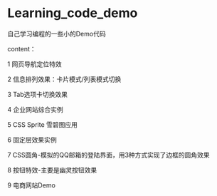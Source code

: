 # Learning_code_demo

自己学习编程的一些小的Demo代码

content：

1 网页导航定位特效

2 信息排列效果：卡片模式/列表模式切换

3 Tab选项卡切换效果

4 企业网站综合实例

5 CSS Sprite 雪碧图应用

6 固定层效果实例

7 CSS圆角-模拟的QQ邮箱的登陆界面，用3种方式实现了边框的圆角效果

8 按钮特效-主要是幽灵按钮效果

9 电商网站Demo
